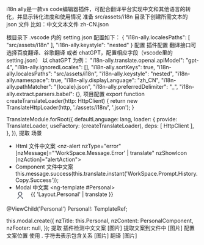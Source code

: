 i18n ally是一款vs code编辑器插件，可配合翻译平台实现中文和其他语言的转化，并显示转化进度和使用情况
准备
src/assets/i18n 目录下创建所需文本的 json 文件
比如：中文文本文件 zh-CN.json

根目录下 .vscode 内的 setting.json 配置如下：
{
    "i18n-ally.localesPaths": [
        "src/assets/i18n"
    ],
    "i18n-ally.keystyle": "nested"
}
配置
插件配置
翻译接口可选择百度翻译、谷歌翻译 或者 chatGPT，配置相应字段（vscode里的setting.json）
以 chatGPT 为例：
"i18n-ally.translate.openai.apiModel": "gpt-4",
"i18n-ally.ignoredLocales": [],
"i18n-ally.sortKeys": true,
"i18n-ally.localesPaths": "src/assets/i18n",
"i18n-ally.keystyle": "nested",
"i18n-ally.namespace": true,
"i18n-ally.displayLanguage": "zh_CN",
"i18n-ally.pathMatcher": "{locale}.json",
"i18n-ally.preferredDelimiter": "_",
"i18n-ally.extract.parsers.babel": {},
项目配置
export function createTranslateLoader(http: HttpClient) {
  return new TranslateHttpLoader(http, './assets/i18n/', '.json');
}

TranslateModule.forRoot({
  defaultLanguage: lang,
  loader: {
    provide: TranslateLoader,
    useFactory: (createTranslateLoader),
    deps: [ HttpClient ],
  },
}),
提取
场景
- Html 文件中文案
<nz-alert nzType="error" [nzMessage]="'WorkSpace.Message.Error' | translate" nzShowIcon [nzAction]="alertAction"></nz-alert>
- Component 文件中文案
this.message.success(this.translate.instant('WorkSpace.Prompt.History.Copy.Success'));
- Modal 中文案
<ng-template #Personal>
  <div style="display: flex; gap: 16px;">
    <svg xmlns="http://www.w3.org/2000/svg" width="24" height="24" viewBox="0 0 24 24" fill="none">
      <path d="M4.7998 21.0001C4.7998 19.0905 5.55837 17.2592 6.90864 15.9089C8.2589 14.5587 10.0902 13.8001 11.9998 13.8001C13.9094 13.8001 15.7407 14.5587 17.091 15.9089C18.4412 17.2592 19.1998 19.0905 19.1998 21.0001H17.3998C17.3998 19.5679 16.8309 18.1944 15.8182 17.1817C14.8055 16.169 13.432 15.6001 11.9998 15.6001C10.5676 15.6001 9.19412 16.169 8.18143 17.1817C7.16873 18.1944 6.5998 19.5679 6.5998 21.0001H4.7998ZM11.9998 12.9001C9.0163 12.9001 6.5998 10.4836 6.5998 7.5001C6.5998 4.5166 9.0163 2.1001 11.9998 2.1001C14.9833 2.1001 17.3998 4.5166 17.3998 7.5001C17.3998 10.4836 14.9833 12.9001 11.9998 12.9001ZM11.9998 11.1001C13.9888 11.1001 15.5998 9.4891 15.5998 7.5001C15.5998 5.5111 13.9888 3.9001 11.9998 3.9001C10.0108 3.9001 8.3998 5.5111 8.3998 7.5001C8.3998 9.4891 10.0108 11.1001 11.9998 11.1001Z" fill="#525866"/>
    </svg>
    {{ 'Layout.Personal' | translate }}
  </div>
</ng-template>
@ViewChild('Personal') Personal!: TemplateRef<any>;

this.modal.create({
  nzTitle: this.Personal,
  nzContent: PersonalComponent,
  nzFooter: null,
});
提取
插件检测中文文案
[图片]
提取文案到文件中
[图片]
配置文案位置
使用 . 字符去表示包含关系
[图片]
翻译
[图片]


